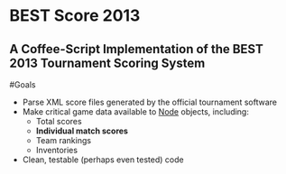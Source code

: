 BEST Score 2013
===============

A Coffee-Script Implementation of the BEST 2013 Tournament Scoring System
-------------------------------------------------------------------------

#Goals
 - Parse XML score files generated by the official tournament software
 - Make critical game data available to [Node](http://nodejs.org) objects, including:
    - Total scores
    - **Individual match scores**
    - Team rankings
    - Inventories
 - Clean, testable (perhaps even tested) code
 